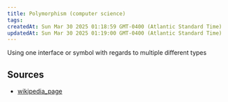 ```yaml
---
title: Polymorphism (computer science)
tags: 
createdAt: Sun Mar 30 2025 01:18:59 GMT-0400 (Atlantic Standard Time)
updatedAt: Sun Mar 30 2025 01:19:00 GMT-0400 (Atlantic Standard Time)
---
```



Using one interface or symbol with regards to multiple different types



## Sources
- [wikipedia_page](https://en.wikipedia.org/wiki/Polymorphism_(computer_science))
